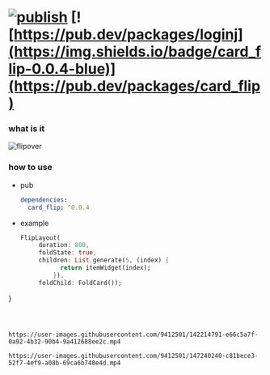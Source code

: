 # [![publish](https://github.com/ZuYun/card_flip/actions/workflows/publish.yml/badge.svg)](https://github.com/ZuYun/card_flip/actions/workflows/publish.yml)  [![https://pub.dev/packages/loginj](https://img.shields.io/badge/card_flip-0.0.4-blue)](https://pub.dev/packages/card_flip)  

### what is it

![flipover](https://raw.githubusercontent.com/ZuYun/card_flip/main/preview/flip_cards.gif)

### how to use
 - pub

   ```yaml
   dependencies:
     card_flip: ^0.0.4
   ```

 - example

   ```dart
   FlipLayout(
        duration: 800,
        foldState: true,
        children: List.generate(5, (index) {
              return itemWidget(index);
        	}),
        foldChild: FoldCard());
  }
   ```

   
   
   https://user-images.githubusercontent.com/9412501/142214791-e66c5a7f-0a92-4b32-90b4-9a412688ee2c.mp4
   
   https://user-images.githubusercontent.com/9412501/147240240-c81bece3-52f7-4ef9-a08b-69ca6b748e4d.mp4